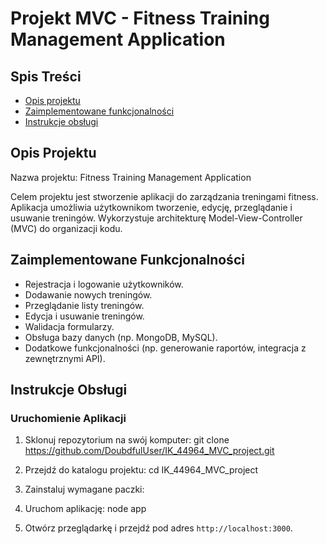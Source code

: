 # Projekt MVC - Fitness Training Management Application

## Spis Treści
- [Opis projektu](#opis-projektu)
- [Zaimplementowane funkcjonalności](#zaimplementowane-funkcjonalności)
- [Instrukcje obsługi](#instrukcje-obsługi)

## Opis Projektu
Nazwa projektu: Fitness Training Management Application

Celem projektu jest stworzenie aplikacji do zarządzania treningami fitness. Aplikacja umożliwia użytkownikom tworzenie, edycję, przeglądanie i usuwanie treningów. Wykorzystuje architekturę Model-View-Controller (MVC) do organizacji kodu.

## Zaimplementowane Funkcjonalności
- Rejestracja i logowanie użytkowników.
- Dodawanie nowych treningów.
- Przeglądanie listy treningów.
- Edycja i usuwanie treningów.
- Walidacja formularzy.
- Obsługa bazy danych (np. MongoDB, MySQL).
- Dodatkowe funkcjonalności (np. generowanie raportów, integracja z zewnętrznymi API).

## Instrukcje Obsługi
### Uruchomienie Aplikacji
1. Sklonuj repozytorium na swój komputer:
git clone https://github.com/DoubdfulUser/IK_44964_MVC_project.git

2. Przejdź do katalogu projektu:
cd IK_44964_MVC_project

3. Zainstaluj wymagane paczki:
   
4. Uruchom aplikację:
node app

5. Otwórz przeglądarkę i przejdź pod adres `http://localhost:3000`.

